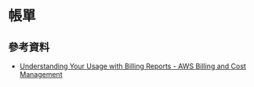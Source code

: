 # 帳單

## 參考資料
* [Understanding Your Usage with Billing Reports - AWS Billing and Cost Management](http://docs.aws.amazon.com/zh_cn/awsaccountbilling/latest/aboutv2/detailed-billing-reports.html#enhanced-reports)